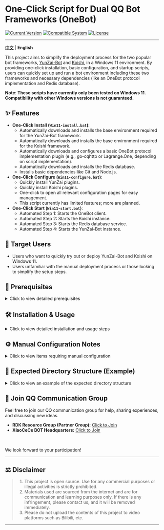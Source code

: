 # One-Click Script for Dual QQ Bot Frameworks (OneBot)

[![Current Version](https://img.shields.io/badge/version-v1.0-blue)](https://github.com/your-username/your-repo-name/releases/tag/v1.0) <!-- Please replace this link with your actual repository release link -->
[![Compatible System](https://img.shields.io/badge/System-Windows%2011-informational)](https://www.microsoft.com/windows/windows-11)
[![License](https://img.shields.io/badge/License-MIT-green)](LICENSE) <!-- Keep this if you use the MIT license, otherwise modify -->

---

[中文](./README.md) | **English** <!-- Link to the original Chinese version -->

This project aims to simplify the deployment process for the two popular bot frameworks, [YunZai-Bot](https://github.com/Le-niao/Yunzai-Bot) and [Koishi](https://koishi.chat/), in a Windows 11 environment. By providing one-click installation, basic configuration, and startup scripts, users can quickly set up and run a bot environment including these two frameworks and necessary dependencies (like an OneBot protocol implementation and Redis database).

**Note: These scripts have currently only been tested on Windows 11. Compatibility with other Windows versions is not guaranteed.**

## ✨ Features

*   **One-Click Install (`Win11-install.bat`)**:
    *   Automatically downloads and installs the base environment required for the YunZai-Bot framework.
    *   Automatically downloads and installs the base environment required for the Koishi framework.
    *   Automatically downloads and configures a basic OneBot protocol implementation plugin (e.g., go-cqhttp or Lagrange.One, depending on script implementation).
    *   Automatically downloads and installs the Redis database.
    *   Installs basic dependencies like Git and Node.js.
*   **One-Click Configure (`Win11-configure.bat`)**:
    *   Quickly install YunZai plugins.
    *   Quickly install Koishi plugins.
    *   One-click to open all relevant configuration pages for easy management.
    *   This script currently has limited features; more are planned.
*   **One-Click Start (`Win11-start.bat`)**:
    *   Automated Step 1: Starts the OneBot client.
    *   Automated Step 2: Starts the Koishi instance.
    *   Automated Step 3: Starts the Redis database service.
    *   Automated Step 4: Starts the YunZai-Bot instance.

## 🎯 Target Users

*   Users who want to quickly try out or deploy YunZai-Bot and Koishi on Windows 11.
*   Users unfamiliar with the manual deployment process or those looking to simplify the setup steps.

## 🚀 Prerequisites

<details>
<summary>Click to view detailed prerequisites</summary>

<!-- Note: Empty line between summary end and content start -->

Before running any script, please ensure your Windows 11 system meets the following conditions:

*   **System**: Windows 11 (x64)
*   **Network Connection**: A stable internet connection is required during script execution to download necessary files.
*   **Git**: Git needs to be pre-installed to clone the YunZai-Bot and Koishi repositories. ([Download Link](https://git-scm.com/download/win))
*   **Node.js**: Node.js (LTS version recommended) needs to be pre-installed, as it's the runtime environment for YunZai-Bot and Koishi. ([Download Link](https://nodejs.org/))
*   **Administrator Privileges**: It is recommended to run the `.bat` scripts with administrator privileges, especially when installing Redis or modifying system settings which might require them.

<!-- Note: Preferably an empty line between content end and </details> start -->
</details>

## 🛠️ Installation & Usage

<details>
<summary>Click to view detailed installation and usage steps</summary>

<!-- Note: Empty line between summary end and content start -->

1.  **Get the project files**:
    *   **Via Git Clone (Recommended)**:
        ```bash
        git clone https://github.com/3302791711/YunZai-AutoDeploy.git
        cd YunZai-AutoDeploy
        ```
        *(Replace `YunZai-AutoDeploy` with the actual directory name if you cloned it differently, or simply navigate into the `YunZai-AutoDeploy` directory)*
    *   **Download ZIP directly**:
        *   Visit this repository page, click "Code" -> "Download ZIP".
        *   Extract the downloaded file to your desired location.

2.  **Run the installation script**:
    *   In File Explorer, locate the `Win11-install.bat` file.
    *   **Right-click -> Run as administrator** (Recommended).
    *   The script will start the installation process. Follow any prompts in the command line window (if any). This process may take a significant amount of time, please be patient.

3.  **Run the configuration script (if needed)**:
    *   After installation, run `Win11-configure.bat` if necessary. *(Ensure the filename matches)*
    *   It's also recommended to **Right-click -> Run as administrator**.
    *   Follow the script prompts to complete necessary configuration steps. *(Describe the specific functions and prompts of your configuration script here.)*

4.  **Run the startup script**:
    *   Run `Win11-start.bat` to start all services. *(Ensure the filename matches)*
    *   It is recommended to **Right-click -> Run as administrator** to ensure all services can start correctly.
    *   The script will open multiple command prompt windows, corresponding to Redis, YunZai-Bot, Koishi (and possibly the OneBot client). Please **keep these windows open**, as closing a window will stop the corresponding service.

<!-- Note: Preferably an empty line between content end and </details> start -->
</details>

## ⚙️ Manual Configuration Notes

<details>
<summary>Click to view items requiring manual configuration</summary>

<!-- Note: Empty line between summary end and content start -->

This script aims to simplify the *installation* and *startup* process, but the following important configurations still need to be **done manually** by the user after the script runs:

*   **QQ Bot Account Configuration**:
    *   You need to configure the OneBot implementation to log in with your bot's QQ account. This usually involves editing its configuration file and performing the QQ login procedure.
*   **YunZai-Bot Configuration**:
    *   For setting the bot owner's QQ number, etc., please refer to the official YunZai documentation: https://github.com/TimeRainStarSky/Yunzai
*   **Koishi Configuration**:
    *   Access Koishi's Web UI (usually at `http://localhost:port`, the port number is displayed when Koishi starts) to install plugins, configure adapters (connecting to OneBot), set up features, etc.
*   **Port Check**: If Redis or other services that might use default ports (like Redis's 6379, Koishi's 5140, etc.) are already installed on your computer, conflicts may occur. You will need to manually edit the configuration files of the relevant services to change the ports.

<!-- Note: Preferably an empty line between content end and </details> start -->
</details>


## 📁 Expected Directory Structure (Example)

<details>
<summary>Click to view an example of the expected directory structure</summary>

<!-- Note: Empty line between summary end and content start -->

After running the installation script, a structure similar to the following might be generated in the project directory (specific paths may vary depending on the script implementation):

| File/Directory        | Description                                         |
| :-------------------- | :-------------------------------------------------- |
| `Win11-install.bat`   | 📄 One-click install script (for Windows 11)      |
| `Win11-configure.bat` | 📄 One-click configure script (for Windows 11)    |
| `Win11-start.bat`     | 📄 One-click start script (for Windows 11)        |
| `Napcat-Bot/`         | 📁 Main directory for the Napcat framework          |
| `Koishi/`             | 📁 Main directory for the Koishi framework          |
| `Redis/`              | 📁 Related files or installation dir for Redis DB |
| `YunZai-Bot/`         | 📁 Main directory for the YunZai framework          |
| `Tencent_*.exe`       | 📦 QQ Installer (version may vary)                |

*Note: The `Napcat-Bot/`, `Koishi/`, `Redis/`, `YunZai-Bot/` directories and the `Tencent_*.exe` file are typically created or placed by the installation script.*

</details>

## 💬 Join QQ Communication Group

Feel free to join our QQ communication group for help, sharing experiences, and discussing new ideas.

*   **RDK Resource Group (Partner Group):** [Click to Join](http://qm.qq.com/cgi-bin/qm/qr?_wv=1027&k=-3_iFxsRkol9UUmX4ii8QOHSStAP4yE2&authKey=Tc1h8TGypj91sN7FuDFNWZmreJqn5FWgfkbSbt78dyfRL92coJZ3mFJ2Rualj3Lq&noverify=0&group_code=545229774)
*   **XiaoCeCe BOT Headquarters:** [Click to Join](http://qm.qq.com/cgi-bin/qm/qr?_wv=1027&k=DBLs4pUq8msoDC0DiHwyP3hBw7NN7t-E&authKey=T1g3x7VInV9ZZEqdtWRR4mJbYRVwYRQP2jlQc3M3DPBDxyoC8u%2F2sq9fUqe8DKBj&noverify=0&group_code=1043930423)
<br>
<br>
We look forward to your participation!

---

## ⚖️ Disclaimer
>1. This project is open source. Use for any commercial purposes or illegal activities is strictly prohibited.
>2. Materials used are sourced from the internet and are for communication and learning purposes only. If there is any infringement, please contact us, and it will be removed immediately.
>3. Please do not upload the contents of this project to video platforms such as Bilibili, etc.

---
